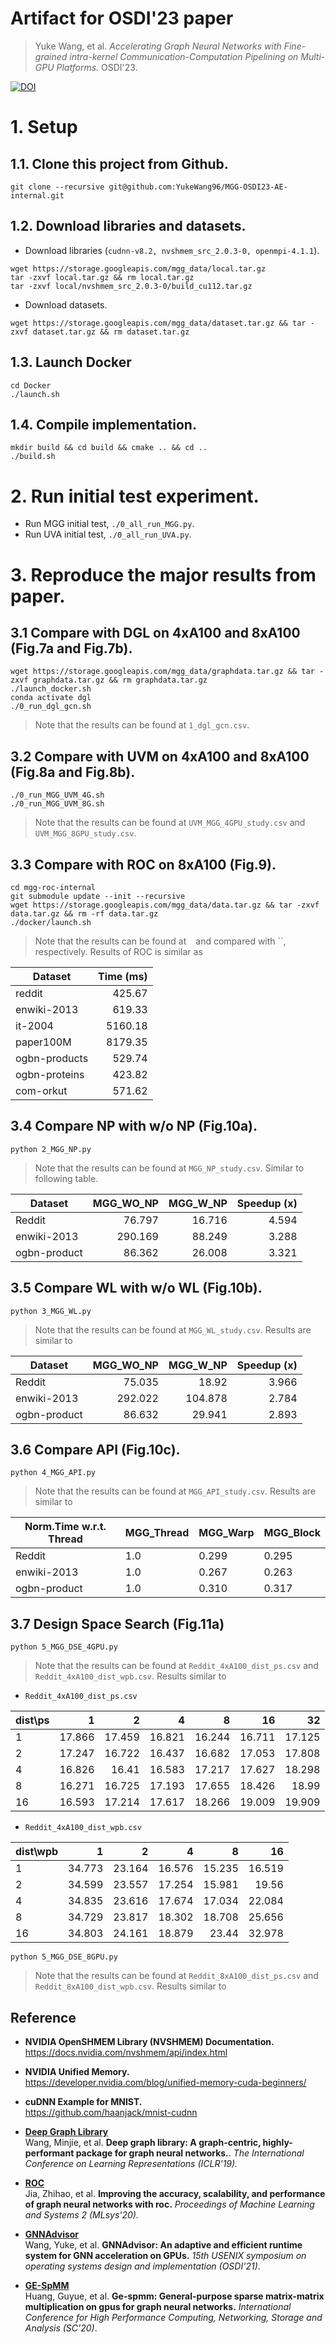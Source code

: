 # Artifact for OSDI'23 paper 
> Yuke Wang, et al. *Accelerating Graph Neural Networks with Fine-grained intra-kernel Communication-Computation Pipelining on Multi-GPU Platforms.* OSDI'23.

[![DOI](https://zenodo.org/badge/DOI/10.5281/zenodo.7853910.svg)](https://doi.org/10.5281/zenodo.7853910)

# 1. Setup

## 1.1. Clone this project from Github.
```
git clone --recursive git@github.com:YukeWang96/MGG-OSDI23-AE-internal.git
```

## 1.2. Download libraries and datasets.
+ Download libraries (`cudnn-v8.2, nvshmem_src_2.0.3-0, openmpi-4.1.1`).
```
wget https://storage.googleapis.com/mgg_data/local.tar.gz
tar -zxvf local.tar.gz && rm local.tar.gz
tar -zxvf local/nvshmem_src_2.0.3-0/build_cu112.tar.gz
```
+ Download datasets. 
```
wget https://storage.googleapis.com/mgg_data/dataset.tar.gz && tar -zxvf dataset.tar.gz && rm dataset.tar.gz
```

## 1.3. Launch Docker 
```
cd Docker 
./launch.sh
```

## 1.4. Compile implementation.
```
mkdir build && cd build && cmake .. && cd ..
./build.sh
```
# 2. Run initial test experiment.
+ Run MGG initial test, `./0_all_run_MGG.py`.
+ Run UVA initial test, `./0_all_run_UVA.py`.


# 3. Reproduce the major results from paper.

## 3.1 Compare with DGL on 4xA100 and 8xA100 (Fig.7a and Fig.7b).
```
wget https://storage.googleapis.com/mgg_data/graphdata.tar.gz && tar -zxvf graphdata.tar.gz && rm graphdata.tar.gz
./launch_docker.sh
conda activate dgl
./0_run_dgl_gcn.sh
```
> Note that the results can be found at `1_dgl_gcn.csv`.


## 3.2 Compare with UVM on 4xA100 and 8xA100 (Fig.8a and Fig.8b).
```
./0_run_MGG_UVM_4G.sh
./0_run_MGG_UVM_8G.sh
```
> Note that the results can be found at `UVM_MGG_4GPU_study.csv` and `UVM_MGG_8GPU_study.csv`.


## 3.3 Compare with ROC on 8xA100 (Fig.9).
```
cd mgg-roc-internal
git submodule update --init --recursive
wget https://storage.googleapis.com/mgg_data/data.tar.gz && tar -zxvf data.tar.gz && rm -rf data.tar.gz
./docker/launch.sh
```
> Note that the results can be found at ` ` and compared with ``, respectively. Results of ROC is similar as

| Dataset       | Time (ms) |
|---------------|----------:|
| reddit        |    425.67 |
| enwiki-2013   |    619.33 |
| it-2004       |   5160.18 |
| paper100M     |   8179.35 |
| ogbn-products |    529.74 |
| ogbn-proteins |    423.82 |
| com-orkut     |    571.62 |


## 3.4 Compare NP with w/o NP (Fig.10a).
```
python 2_MGG_NP.py
```
> Note that the results can be found at `MGG_NP_study.csv`. Similar to following table.

| Dataset      | MGG_WO_NP | MGG_W_NP | Speedup (x) |
|--------------|----------:|---------:|------------:|
| Reddit       |    76.797 |   16.716 |       4.594 |
| enwiki-2013  |   290.169 |   88.249 |       3.288 |
| ogbn-product |    86.362 |   26.008 |       3.321 |

## 3.5 Compare WL with w/o WL (Fig.10b).
```
python 3_MGG_WL.py
```
> Note that the results can be found at `MGG_WL_study.csv`. Results are similar to

| Dataset      | MGG_WO_NP | MGG_W_NP | Speedup (x) |
|--------------|----------:|---------:|------------:|
| Reddit       |    75.035 |    18.92 |       3.966 |
| enwiki-2013  |   292.022 |  104.878 |       2.784 |
| ogbn-product |    86.632 |   29.941 |       2.893 |

## 3.6 Compare API (Fig.10c).
```
python 4_MGG_API.py
```
> Note that the results can be found at `MGG_API_study.csv`. Results are similar to 

| Norm.Time w.r.t. Thread | MGG_Thread | MGG_Warp | MGG_Block |
|-------------------------|------------|----------|-----------|
| Reddit                  | 1.0        | 0.299    | 0.295     |
| enwiki-2013             | 1.0        | 0.267    | 0.263     |
| ogbn-product            | 1.0        | 0.310    | 0.317     |


## 3.7 Design Space Search (Fig.11a)
```
python 5_MGG_DSE_4GPU.py
```
> Note that the results can be found at `Reddit_4xA100_dist_ps.csv` and `Reddit_4xA100_dist_wpb.csv`. Results similar to 

+ `Reddit_4xA100_dist_ps.csv`

| dist\ps |      1 |      2 |      4 |      8 |     16 |     32 |
|---------|-------:|-------:|-------:|-------:|-------:|-------:|
| 1       | 17.866 | 17.459 | 16.821 | 16.244 | 16.711 | 17.125 |
| 2       | 17.247 | 16.722 | 16.437 | 16.682 | 17.053 | 17.808 |
| 4       | 16.826 |  16.41 | 16.583 | 17.217 | 17.627 | 18.298 |
| 8       | 16.271 | 16.725 | 17.193 | 17.655 | 18.426 |  18.99 |
| 16      | 16.593 | 17.214 | 17.617 | 18.266 | 19.009 | 19.909 |

+ `Reddit_4xA100_dist_wpb.csv`

| dist\wpb |      1 |      2 |      4 |      8 |     16 |
|----------|-------:|-------:|-------:|-------:|-------:|
| 1        | 34.773 | 23.164 | 16.576 | 15.235 | 16.519 |
| 2        | 34.599 | 23.557 | 17.254 | 15.981 |  19.56 |
| 4        | 34.835 | 23.616 | 17.674 | 17.034 | 22.084 |
| 8        | 34.729 | 23.817 | 18.302 | 18.708 | 25.656 |
| 16       | 34.803 | 24.161 | 18.879 |  23.44 | 32.978 |



```
python 5_MGG_DSE_8GPU.py
```
> Note that the results can be found at `Reddit_8xA100_dist_ps.csv` and `Reddit_8xA100_dist_wpb.csv`. Results similar to



## Reference
* **NVIDIA OpenSHMEM Library (NVSHMEM) Documentation.** <br>
https://docs.nvidia.com/nvshmem/api/index.html

* **NVIDIA Unified Memory.** <br>
https://developer.nvidia.com/blog/unified-memory-cuda-beginners/

* **cuDNN Example for MNIST.** <br>
https://github.com/haanjack/mnist-cudnn

* [**Deep Graph Library**](https://github.com/dmlc/dgl) <br>
Wang, Minjie, et al. 
**Deep graph library: A graph-centric, highly-performant package for graph neural networks.**. *The International Conference on Learning Representations (ICLR'19).*

* [**ROC**](https://github.com/jiazhihao/ROC) <br>
Jia, Zhihao, et al. 
**Improving the accuracy, scalability, and performance of graph neural networks with roc.** *Proceedings of Machine Learning and Systems 2 (MLsys'20).*

* [**GNNAdvisor**](https://github.com/YukeWang96/OSDI21_AE) <br>
Wang, Yuke, et al. **GNNAdvisor: An adaptive and efficient runtime system for GNN acceleration on GPUs.** *15th USENIX symposium on operating systems design and implementation (OSDI'21)*.

* [**GE-SpMM**](https://github.com/hgyhungry/ge-spmm) <br>
Huang, Guyue, et al. **Ge-spmm: General-purpose sparse matrix-matrix multiplication on gpus for graph neural networks.** *International Conference for High Performance Computing, Networking, Storage and Analysis (SC'20)*.
